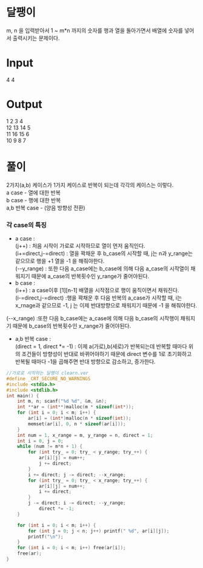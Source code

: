 # 달팽이

m, n 을 입력받아서 1 ~ m*n 까지의 숫자를 행과 열을 돌아가면서 배열에 숫자를 넣어서 출력시키는 문제이다.

# Input 
4 4  
# Output
1 2 3 4  
12 13 14 5  
11 16 15 6  
10 9 8 7  

# 풀이
2가지(a,b) 케이스가 1가지 케이스로 반복이 되는데 각각의 케이스는 이렇다.  
a case - 열에 대한 반복  
b case - 행에 대한 반복  
a,b 반복 case - (양음 방향성 전환)  

### 각 case의 특징
- a case :  
 (j++)  : 처음 시작이 가로로 시작하므로 열이 먼저 움직인다.  
 (i+=direct,j-=direct)    : 열을 꽉채운 후 b_case의 시작할 때, j는 n과 y_range는 같으므로 행을 +1 열을 -1 을 해줘야한다.  
 (--y_range)  : 또한 다음 a_case에는 b_case에 의해 다음 a_case의 시작열이 채워지기 때문에 a_case의 반복횟수인 y_range가 줄어야된다.   
- b case :  
(i++) : a case이후 [1][n-1] 배열을 시작점으로 행이 움직이면서 채워진다.     
(i-=direct,j-=direct) :행을 꽉채운 후 다음 반복의 a_case가 시작할 때, i는 x_rnage과 같으므로 -1, j 는 이제 반대방향으로 채워지기 때문에 -1 을 해줘야한다.

(--x_range) :또한 다음 b_case에는 a_case에 의해 다음 b_case의 시작행이 채워지기 때문에 b_case의 반복횟수인 x_range가 줄어야된다.  

 - a,b 반복 case :  
(direct = 1, direct *= -1)  : 이제 a(가로),b(세로)가 반복되는데 반복할 때마다 위의 조건들이 방향성이 반대로 바뀌어야하기 때문에 direct 변수를 1로 초기화하고 반복될 때마다 -1을 곱해주면 반대 방향으로 감소하고, 증가한다. 
 


```c
//가로로 시작하는 달팽이 clearn.ver
#define _CRT_SECURE_NO_WARNINGS
#include <stdio.h>
#include <stdlib.h>
int main() {
	int m, n; scanf("%d %d", &m, &n);
	int **ar = (int**)malloc(m * sizeof(int*));
	for (int i = 0; i < m; i++) {
		ar[i] = (int*)malloc(n * sizeof(int));
		memset(ar[i], 0, n * sizeof(ar[i]));
	}
	int num = 1, x_range = m, y_range = n, direct = 1;
	int i = 0, j = 0;
	while (num != m*n + 1) {
		for (int try_ = 0; try_ < y_range; try_++) {
			ar[i][j] = num++;
			j += direct;
		}
		i += direct; j -= direct; --x_range;
		for (int try_ = 0; try_ < x_range; try_++) {
			ar[i][j] = num++;
			i += direct;
		} 
		j -= direct; i -= direct; --y_range; 
    		direct *= -1;
	}

	for (int i = 0; i < m; i++) {
		for (int j = 0; j < n; j++) printf(" %d", ar[i][j]);
		printf("\n");
	}
	for (int i = 0; i < m; i++) free(ar[i]);
	free(ar);
}
```
